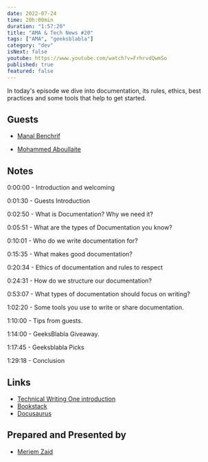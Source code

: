 ```yaml
---
date: 2022-07-24
time: 20h:00min
duration: "1:57:20"
title: "AMA & Tech News #20"
tags: ["AMA", "geeksblabla"]
category: "dev"
isNext: false
youtube: https://www.youtube.com/watch?v=FrhrvdQwmSo
published: true
featured: false
---
```


In today's episode we dive into documentation, its rules, ethics, best practices and some tools that help to get started.
## Guests

- [Manal Benchrif](https://twitter.com/BadQuinn3)

- [Mohammed Aboullaite](https://twitter.com/laytoun)

## Notes

0:00:00 - Introduction and welcoming

0:01:30 - Guests Introduction

0:02:50 - What is Documentation? Why we need it?

0:05:51 - What are the types of Documentation you know?

0:10:01 - Who do we write documentation for?

0:15:35 - What makes good documentation?

0:20:34 - Ethics of documentation and rules to respect

0:24:31 - How do we structure our documentation?

0:53:07 - What types of documentation should focus on writing?

1:02:20 - Some tools you use to write or share documentation.

1:10:00 - Tips from guests.

1:14:00 - GeeksBlabla Giveaway.

1:17:45 - Geeksblabla Picks

1:29:18 - Conclusion

## Links

- [Technical Writing One introduction](https://developers.google.com/tech-writing/one)
- [Bookstack](https://www.bookstackapp.com/)
- [Docusaurus](https://docusaurus.io/)


## Prepared and Presented by

- [Meriem Zaid](https://twitter.com/_iMeriem)

